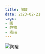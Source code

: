 ```yaml
---
title: 陶罐
date: 2023-02-21
tags:
- 画
- 静物
- 素描
---
```


![陶罐](D1881FE2-FD18-4630-A9C5-997BD28ED27E.JPG)